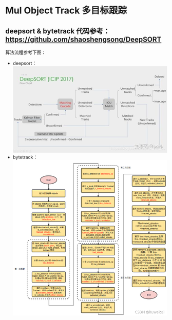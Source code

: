 # Mul Object Track 多目标跟踪
## deepsort & bytetrack 代码参考：https://github.com/shaoshengsong/DeepSORT
算法流程参考下图：
* deepsort：
![deepsort](../res/deepsort.jpg)
* bytetrack：
![bytetrack](../res/bytetrack.png)


